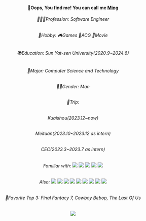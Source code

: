 <div>
  <div align="center">
   <h4>🫣Oops, You find me! You can call me <a href="https://github.com/123Chaos">Ming</a></h4>
   <div>
     <h6>🧑🏻‍💻Profession: Software Engineer</h6>
     <h6>🥳Hobby: 🎮Games 🫠ACG 🎥Movie</h6>
     <h6>📚Education: Sun Yat-sen University(2020.9~2024.6)</h6>
     <h6>🎃Major: Computer Science and Technology</h6>
     <h6>👶🏻Gender: Man</h6>
     <h6>👾Trip: </h6>
     <h6>Kuaishou(2023.12~now)</h6>
     <h6>Meituan(2023.10~2023.12 as intern)</h6>
     <h6>CEC(2023.3~2023.7 as intern)</h6>
     <h6>Familiar with:
     <img src="https://img.shields.io/badge/Typescript-blue">
     <img src="https://img.shields.io/badge/Java-%231B7F79">
     <img src="https://img.shields.io/badge/Python-%236554DE">
     <img src="https://img.shields.io/badge/C++-%2300CCC0">
     <img src="https://img.shields.io/badge/Rust-brown">
     </h6>
     <h6>Also:
     <img src="https://img.shields.io/badge/Vue-%2372F2EB">
     <img src="https://img.shields.io/badge/React-%233FE8DF">
     <img src="https://img.shields.io/badge/NestJS-%233FE8A5">
     <img src="https://img.shields.io/badge/ReactNative-%233FE8A5">
     <img src="https://img.shields.io/badge/Springboot-%2330DB9E">
     <img src="https://img.shields.io/badge/Mysql-%23549BDE">
     <img src="https://img.shields.io/badge/Hive-white">
     <img src="https://img.shields.io/badge/Redis-red">
     <img src="https://img.shields.io/badge/Mongodb-%235470DE">
     </h6>
     <h6>🐣Favorite Top 3: Final Fantacy 7, Cowboy Bebop, The Last Of Us</h6>
  </div>
  <div>
    <img src="https://github-readme-stats.vercel.app/api/top-langs/?username=123Chaos&hide_title=true&hide_border=true&text_color=000&bg_color=eee"/>
  </div>
</div>

